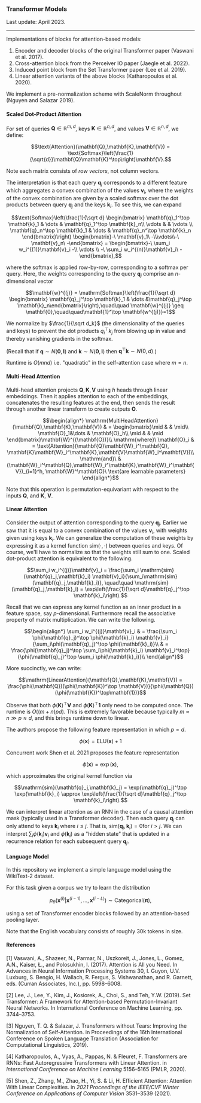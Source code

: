 ### Transformer Models

Last update: April 2023.

---

Implementations of blocks for attention-based models:

1. Encoder and decoder blocks of the original Transformer paper (Vaswani et al. 2017).
2. Cross-attention block from the Perceiver IO paper (Jaegle et al. 2022).
3. Induced point block from the Set Transformer paper (Lee et al. 2019).
4. Linear attention variants of the above blocks (Katharopoulos et al. 2020).

We implement a pre-normalization scheme with ScaleNorm throughout (Nguyen and Salazar 2019).

#### Scaled Dot-Product Attention

For set of queries $\mathbf{Q} \in\mathbb{R}^{m,d}$, keys $\mathbf{K}\in\mathbb{R}^{n,d}$, and values $\mathbf{V}\in \mathbb{R}^{n,d}$, we define:

```math
\text{Attention}(\mathbf{Q},\mathbf{K},\mathbf{V}) = \text{Softmax}\left(\frac{1}{\sqrt{d}}\mathbf{Q}\mathbf{K}^\top\right)\mathbf{V}.
```

Note each matrix consists of *row vectors*, not column vectors.

The interpretation is that each query $\mathbf{q}_j$ corresponds to a different feature which aggregates a convex combination of the values $\mathbf{v}_i$, where the weights of the convex combination are given by a scaled softmax over the dot products between query $\mathbf{q}_j$ and the keys $\mathbf{k}_i$. To see this, we can expand

```math
\text{Softmax}\left(\frac{1}{\sqrt d}
\begin{bmatrix}
\mathbf{q}_1^\top \mathbf{k}_1 & \dots & \mathbf{q}_1^\top \mathbf{k}_n\\
\vdots & & \vdots \\
\mathbf{q}_n^\top \mathbf{k}_1 & \dots & \mathbf{q}_n^\top \mathbf{k}_n
\end{bmatrix}\right) \begin{bmatrix}-\ \mathbf{v}_1\ -\\\vdots\\-\ \mathbf{v}_n\ -\end{bmatrix} =
\begin{bmatrix}-\ \sum_i w_i^{(1)}\mathbf{v}_i -\\ \vdots \\ -\ \sum_i w_i^{(n)}\mathbf{v}_i\ -\end{bmatrix},
```

where the softmax is applied row-by-row, corresponding to a softmax per query. Here, the weights corresponding to the query $\mathbf{q}_j$ comprise an $n$-dimensional vector
```math
\mathbf{w}^{(j)} = \mathrm{Softmax}\left(\frac{1}{\sqrt d} \begin{bmatrix} \mathbf{q}_j^\top \mathbf{k}_1 & \dots &\mathbf{q}_j^\top \mathbf{k}_n\end{bmatrix}\right),\quad\quad \mathbf{w}^{(j)} \geq \mathbf{0},\quad\quad\mathbf{1}^\top \mathbf{w^{(j)}}=1
```

We normalize by $\frac{1}{\sqrt d_k}$ (the dimensionality of the queries and keys) to prevent the dot products $q_i^\top k_j$ from blowing up in value and thereby vanishing gradients in the softmax.

(Recall that if $\mathbf{q} \sim N(\mathbf{0}, \mathbf{I})$ and $\mathbf{k}\sim N(\mathbf{0},\mathbf{I})$ then $\mathbf{q}^\top \mathbf{k}\sim N(0, d)$.)

Runtime is $O(mnd)$ i.e. "quadratic" in the self-attention case where $m=n$.

#### Multi-Head Attention

Multi-head attention projects $\mathbf{Q},\mathbf{K},\mathbf{V}$ using $h$ heads through linear embeddings. Then it applies attention to each of the embeddings, concatenates the resulting features at the end, then sends the result through another linear transform to create outputs $\mathbf{O}$.

```math
\begin{align*}
\mathrm{MultiHeadAttention}(\mathbf{Q},\mathbf{K},\mathbf{V}) & = \begin{bmatrix}\mid & & \mid\\
\mathbf{O}_1&\dots & \mathbf{O}_h\\
\mid & & \mid
\end{bmatrix}\mathbf{W}^{(\mathbf{O})}\\
\mathrm{where}\ \mathbf{O}_i & = \text{Attention}(\mathbf{Q}\mathbf{W}_i^\mathbf{Q}, \mathbf{K}\mathbf{W}_i^\mathbf{K},\mathbf{V}\mathbf{W}_i^\mathbf{V})\\
\mathrm{and}\ & (\mathbf{W}_i^\mathbf{Q},\mathbf{W}_i^\mathbf{K},\mathbf{W}_i^\mathbf{V})_{i=1}^h, \mathbf{W}^\mathbf{O}\ \text{are learnable parameters}
\end{align*}
```
Note that this operation is permutation-equivariant with respect to the inputs $\mathbf{Q}$, and $\mathbf{K}$, $\mathbf{V}$.

#### Linear Attention

Consider the output of attention corresponding to the query $\mathbf{q}_j$. Earlier we saw that it is equal to a convex combination of the values $\mathbf{v}_i$, with weights given using keys $\mathbf{k}_i$. We can generalize the computation of these weights by expressing it as a kernel function $\mathrm{sim}(\cdot, \cdot)$ between queries and keys. Of course, we'll have to normalize so that the weights still sum to one. Scaled dot-product attention is equivalent to the following.
```math
\sum_i w_i^{(j)}\mathbf{v}_i = \frac{\sum_i \mathrm{sim}(\mathbf{q}_j,\mathbf{k}_i) \mathbf{v}_i}{\sum_i\mathrm{sim}(\mathbf{q}_j,\mathbf{k}_i)}, \quad\quad \mathrm{sim}(\mathbf{q}_j,\mathbf{k}_i) = \exp\left(\frac{1}{\sqrt d}\mathbf{q}_j^\top \mathbf{k}_i\right).
```

Recall that we can express any kernel function as an inner product in a feature space, say  $p$-dimensional. Furthermore recall the associative property of matrix multiplication. We can write the following.
```math
\begin{align*}
\sum_i w_i^{(j)}\mathbf{v}_i & = \frac{\sum_i \phi(\mathbf{q}_j)^\top \phi(\mathbf{k}_i) \mathbf{v}_i}{\sum_i\phi(\mathbf{q}_j)^\top \phi(\mathbf{k}_i)}\\
& = \frac{\phi(\mathbf{q}_j)^\top \sum_i\phi(\mathbf{k}_i) \mathbf{v}_i^\top}{\phi(\mathbf{q}_j)^\top \sum_i \phi(\mathbf{k}_i)}\\
\end{align*}
```
More succinctly, we can write:
```math
\mathrm{LinearAttention}(\mathbf{Q},\mathbf{K},\mathbf{V}) = \frac{\phi(\mathbf{Q})(\phi(\mathbf{K})^\top \mathbf{V})}{\phi(\mathbf{Q})(\phi(\mathbf{K})^\top\mathbf{1})}
```
Observe that both $\phi(\mathbf{K})^\top \mathbf{V}$ and $\phi(\mathbf{K})^\top \mathbf{1}$ only need to be computed once. The runtime is $O((m+n)pd)$. This is extremely favorable because typically $m \approx n \gg p \approx d$, and this brings runtime down to linear.

The authors propose the following feature representation in which $p=d$.
```math
\phi(\mathbf{x}) = \mathrm{ELU}(\mathbf{x})+1
```
Concurrent work Shen et al. 2021 proposes the feature representation
```math
\phi(\mathbf{x}) = \exp(\mathbf{x}),
```
which approximates the original kernel function via
```math
\mathrm{sim}(\mathbf{q}_j,\mathbf{k}_j) = \exp(\mathbf{q}_j)^\top \exp(\mathbf{k}_i) \approx \exp\left(\frac{1}{\sqrt d}\mathbf{q}_j^\top \mathbf{k}_i\right).
```

We can interpret linear attention as an RNN in the case of a causal attention mask (typically used in a Transformer decoder). Then each query $\mathbf{q}_j$ can only attend to keys $\mathbf{k}_i$ where $i \leq j$. That is, $\mathrm{sim}(\mathbf{q}_j, \mathbf{k}_i) = 0$for $i >j$.  We can interpret $\sum_i \phi(\mathbf{k}_i)\mathbf{v}_i$ and $\phi(\mathbf{k}_i)$ as a "hidden state" that is updated in a recurrence relation for each subsequent query $\mathbf{q}_j$.

#### Language Model

In this repository we implement a simple language model using the WikiText-2 dataset.

For this task given a corpus we try to learn the distribution
```math
p_\theta(\mathbf{x}^{(i)}|\mathbf{x}^{(i-1)},\dots,\mathbf{x}^{(i-L)}) \sim \mathrm{Categorical}(\boldsymbol\pi),
```
using a set of Transformer encoder blocks followed by an attention-based pooling layer.

Note that the English vocabulary consists of roughly 30k tokens in size.

#### References

[1] Vaswani, A., Shazeer, N., Parmar, N., Uszkoreit, J., Jones, L., Gomez, A.N., Kaiser, Ł., and Polosukhin, I. (2017). Attention is All you Need. In Advances in Neural Information Processing Systems 30, I. Guyon, U.V. Luxburg, S. Bengio, H. Wallach, R. Fergus, S. Vishwanathan, and R. Garnett, eds. (Curran Associates, Inc.), pp. 5998–6008.

[2] Lee, J., Lee, Y., Kim, J., Kosiorek, A., Choi, S., and Teh, Y.W. (2019). Set Transformer: A Framework for Attention-based Permutation-Invariant Neural Networks. In International Conference on Machine Learning, pp. 3744–3753.

[3] Nguyen, T. Q. & Salazar, J. Transformers without Tears: Improving the Normalization of Self-Attention. in Proceedings of the 16th International Conference on Spoken Language Translation (Association for Computational Linguistics, 2019).

[4] Katharopoulos, A., Vyas, A., Pappas, N. & Fleuret, F. Transformers are RNNs: Fast Autoregressive Transformers with Linear Attention. in *International Conference on Machine Learning* 5156–5165 (PMLR, 2020).

[5] Shen, Z., Zhang, M., Zhao, H., Yi, S. & Li, H. Efficient Attention: Attention With Linear Complexities. in *2021 Proceedings of the IEEE/CVF Winter Conference on Applications of Computer Vision* 3531–3539 (2021).
